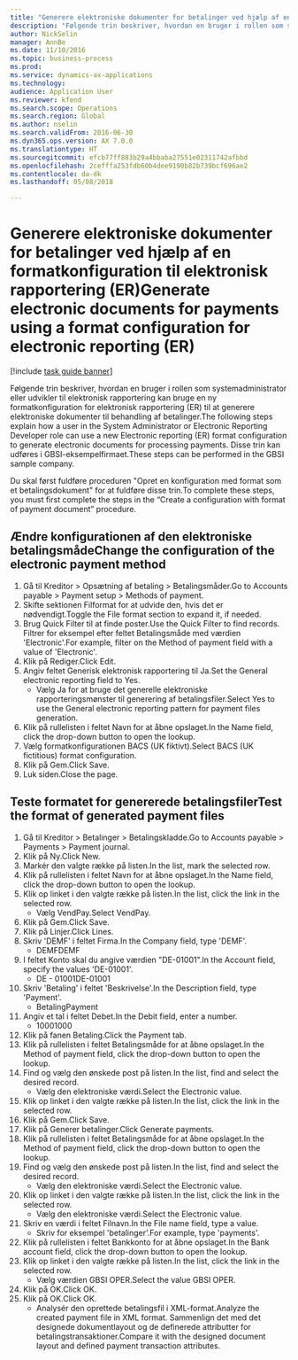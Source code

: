 ```yaml
--- 
title: "Generere elektroniske dokumenter for betalinger ved hjælp af en formatkonfiguration til elektronisk rapportering (ER)"
description: "Følgende trin beskriver, hvordan en bruger i rollen som systemadministrator eller udvikler til elektronisk rapportering kan bruge en ny formatkonfiguration for elektronisk rapportering (ER) til at generere elektroniske dokumenter til behandling af betalinger."
author: NickSelin
manager: AnnBe
ms.date: 11/10/2016
ms.topic: business-process
ms.prod: 
ms.service: dynamics-ax-applications
ms.technology: 
audience: Application User
ms.reviewer: kfend
ms.search.scope: Operations
ms.search.region: Global
ms.author: nselin
ms.search.validFrom: 2016-06-30
ms.dyn365.ops.version: AX 7.0.0
ms.translationtype: HT
ms.sourcegitcommit: efcb77ff883b29a4bbaba27551e02311742afbbd
ms.openlocfilehash: 2cefffa253fdb60b4dee9190b82b739bcf696ae2
ms.contentlocale: da-dk
ms.lasthandoff: 05/08/2018

---
```

# <a name="generate-electronic-documents-for-payments-using-a-format-configuration-for-electronic-reporting-er"></a><span data-ttu-id="f2d01-103">Generere elektroniske dokumenter for betalinger ved hjælp af en formatkonfiguration til elektronisk rapportering (ER)</span><span class="sxs-lookup"><span data-stu-id="f2d01-103">Generate electronic documents for payments using a format configuration for electronic reporting (ER)</span></span>

[!include [task guide banner](../../includes/task-guide-banner.md)]

<span data-ttu-id="f2d01-104">Følgende trin beskriver, hvordan en bruger i rollen som systemadministrator eller udvikler til elektronisk rapportering kan bruge en ny formatkonfiguration for elektronisk rapportering (ER) til at generere elektroniske dokumenter til behandling af betalinger.</span><span class="sxs-lookup"><span data-stu-id="f2d01-104">The following steps explain how a user in the System Administrator or Electronic Reporting Developer role can use a new Electronic reporting (ER) format configuration to generate electronic documents for processing payments.</span></span> <span data-ttu-id="f2d01-105">Disse trin kan udføres i GBSI-eksempelfirmaet.</span><span class="sxs-lookup"><span data-stu-id="f2d01-105">These steps can be performed in the GBSI sample company.</span></span>

<span data-ttu-id="f2d01-106">Du skal først fuldføre proceduren "Opret en konfiguration med format som et betalingsdokument" for at fuldføre disse trin.</span><span class="sxs-lookup"><span data-stu-id="f2d01-106">To complete these steps, you must first complete the steps in the “Create a configuration with format of payment document” procedure.</span></span>


## <a name="change-the-configuration-of-the-electronic-payment-method"></a><span data-ttu-id="f2d01-107">Ændre konfigurationen af den elektroniske betalingsmåde</span><span class="sxs-lookup"><span data-stu-id="f2d01-107">Change the configuration of the electronic payment method</span></span>
1. <span data-ttu-id="f2d01-108">Gå til Kreditor > Opsætning af betaling > Betalingsmåder.</span><span class="sxs-lookup"><span data-stu-id="f2d01-108">Go to Accounts payable > Payment setup > Methods of payment.</span></span>
2. <span data-ttu-id="f2d01-109">Skifte sektionen Filformat for at udvide den, hvis det er nødvendigt.</span><span class="sxs-lookup"><span data-stu-id="f2d01-109">Toggle the File format section to expand it, if needed.</span></span>
3. <span data-ttu-id="f2d01-110">Brug Quick Filter til at finde poster.</span><span class="sxs-lookup"><span data-stu-id="f2d01-110">Use the Quick Filter to find records.</span></span> <span data-ttu-id="f2d01-111">Filtrer for eksempel efter feltet Betalingsmåde med værdien 'Electronic'.</span><span class="sxs-lookup"><span data-stu-id="f2d01-111">For example, filter on the Method of payment field with a value of 'Electronic'.</span></span>
4. <span data-ttu-id="f2d01-112">Klik på Rediger.</span><span class="sxs-lookup"><span data-stu-id="f2d01-112">Click Edit.</span></span>
5. <span data-ttu-id="f2d01-113">Angiv feltet Generisk elektronisk rapportering til Ja.</span><span class="sxs-lookup"><span data-stu-id="f2d01-113">Set the General electronic reporting field to Yes.</span></span>
    * <span data-ttu-id="f2d01-114">Vælg Ja for at bruge det generelle elektroniske rapporteringsmønster til generering af betalingsfiler.</span><span class="sxs-lookup"><span data-stu-id="f2d01-114">Select Yes to use the General electronic reporting pattern for payment files generation.</span></span>  
6. <span data-ttu-id="f2d01-115">Klik på rullelisten i feltet Navn for at åbne opslaget.</span><span class="sxs-lookup"><span data-stu-id="f2d01-115">In the Name field, click the drop-down button to open the lookup.</span></span>
7. <span data-ttu-id="f2d01-116">Vælg formatkonfigurationen BACS (UK fiktivt).</span><span class="sxs-lookup"><span data-stu-id="f2d01-116">Select BACS (UK fictitious) format configuration.</span></span>
8. <span data-ttu-id="f2d01-117">Klik på Gem.</span><span class="sxs-lookup"><span data-stu-id="f2d01-117">Click Save.</span></span>
9. <span data-ttu-id="f2d01-118">Luk siden.</span><span class="sxs-lookup"><span data-stu-id="f2d01-118">Close the page.</span></span>

## <a name="test-the-format-of-generated-payment-files"></a><span data-ttu-id="f2d01-119">Teste formatet for genererede betalingsfiler</span><span class="sxs-lookup"><span data-stu-id="f2d01-119">Test the format of generated payment files</span></span>
1. <span data-ttu-id="f2d01-120">Gå til Kreditor > Betalinger > Betalingskladde.</span><span class="sxs-lookup"><span data-stu-id="f2d01-120">Go to Accounts payable > Payments > Payment journal.</span></span>
2. <span data-ttu-id="f2d01-121">Klik på Ny.</span><span class="sxs-lookup"><span data-stu-id="f2d01-121">Click New.</span></span>
3. <span data-ttu-id="f2d01-122">Markér den valgte række på listen.</span><span class="sxs-lookup"><span data-stu-id="f2d01-122">In the list, mark the selected row.</span></span>
4. <span data-ttu-id="f2d01-123">Klik på rullelisten i feltet Navn for at åbne opslaget.</span><span class="sxs-lookup"><span data-stu-id="f2d01-123">In the Name field, click the drop-down button to open the lookup.</span></span>
5. <span data-ttu-id="f2d01-124">Klik op linket i den valgte række på listen.</span><span class="sxs-lookup"><span data-stu-id="f2d01-124">In the list, click the link in the selected row.</span></span>
    * <span data-ttu-id="f2d01-125">Vælg VendPay.</span><span class="sxs-lookup"><span data-stu-id="f2d01-125">Select VendPay.</span></span>  
6. <span data-ttu-id="f2d01-126">Klik på Gem.</span><span class="sxs-lookup"><span data-stu-id="f2d01-126">Click Save.</span></span>
7. <span data-ttu-id="f2d01-127">Klik på Linjer.</span><span class="sxs-lookup"><span data-stu-id="f2d01-127">Click Lines.</span></span>
8. <span data-ttu-id="f2d01-128">Skriv 'DEMF' i feltet Firma.</span><span class="sxs-lookup"><span data-stu-id="f2d01-128">In the Company field, type 'DEMF'.</span></span>
    * <span data-ttu-id="f2d01-129">DEMF</span><span class="sxs-lookup"><span data-stu-id="f2d01-129">DEMF</span></span>  
9. <span data-ttu-id="f2d01-130">I feltet Konto skal du angive værdien "DE-01001".</span><span class="sxs-lookup"><span data-stu-id="f2d01-130">In the Account field, specify the values 'DE-01001'.</span></span>
    * <span data-ttu-id="f2d01-131">DE - 01001</span><span class="sxs-lookup"><span data-stu-id="f2d01-131">DE-01001</span></span>  
10. <span data-ttu-id="f2d01-132">Skriv 'Betaling' i feltet 'Beskrivelse'.</span><span class="sxs-lookup"><span data-stu-id="f2d01-132">In the Description field, type 'Payment'.</span></span>
    * <span data-ttu-id="f2d01-133">Betaling</span><span class="sxs-lookup"><span data-stu-id="f2d01-133">Payment</span></span>  
11. <span data-ttu-id="f2d01-134">Angiv et tal i feltet Debet.</span><span class="sxs-lookup"><span data-stu-id="f2d01-134">In the Debit field, enter a number.</span></span>
    * <span data-ttu-id="f2d01-135">1000</span><span class="sxs-lookup"><span data-stu-id="f2d01-135">1000</span></span>  
12. <span data-ttu-id="f2d01-136">Klik på fanen Betaling.</span><span class="sxs-lookup"><span data-stu-id="f2d01-136">Click the Payment tab.</span></span>
13. <span data-ttu-id="f2d01-137">Klik på rullelisten i feltet Betalingsmåde for at åbne opslaget.</span><span class="sxs-lookup"><span data-stu-id="f2d01-137">In the Method of payment field, click the drop-down button to open the lookup.</span></span>
14. <span data-ttu-id="f2d01-138">Find og vælg den ønskede post på listen.</span><span class="sxs-lookup"><span data-stu-id="f2d01-138">In the list, find and select the desired record.</span></span>
    * <span data-ttu-id="f2d01-139">Vælg den elektroniske værdi.</span><span class="sxs-lookup"><span data-stu-id="f2d01-139">Select the Electronic value.</span></span>  
15. <span data-ttu-id="f2d01-140">Klik op linket i den valgte række på listen.</span><span class="sxs-lookup"><span data-stu-id="f2d01-140">In the list, click the link in the selected row.</span></span>
16. <span data-ttu-id="f2d01-141">Klik på Gem.</span><span class="sxs-lookup"><span data-stu-id="f2d01-141">Click Save.</span></span>
17. <span data-ttu-id="f2d01-142">Klik på Generer betalinger.</span><span class="sxs-lookup"><span data-stu-id="f2d01-142">Click Generate payments.</span></span>
18. <span data-ttu-id="f2d01-143">Klik på rullelisten i feltet Betalingsmåde for at åbne opslaget.</span><span class="sxs-lookup"><span data-stu-id="f2d01-143">In the Method of payment field, click the drop-down button to open the lookup.</span></span>
19. <span data-ttu-id="f2d01-144">Find og vælg den ønskede post på listen.</span><span class="sxs-lookup"><span data-stu-id="f2d01-144">In the list, find and select the desired record.</span></span>
    * <span data-ttu-id="f2d01-145">Vælg den elektroniske værdi.</span><span class="sxs-lookup"><span data-stu-id="f2d01-145">Select the Electronic value.</span></span>  
20. <span data-ttu-id="f2d01-146">Klik op linket i den valgte række på listen.</span><span class="sxs-lookup"><span data-stu-id="f2d01-146">In the list, click the link in the selected row.</span></span>
    * <span data-ttu-id="f2d01-147">Vælg den elektroniske værdi.</span><span class="sxs-lookup"><span data-stu-id="f2d01-147">Select the Electronic value.</span></span>  
21. <span data-ttu-id="f2d01-148">Skriv en værdi i feltet Filnavn.</span><span class="sxs-lookup"><span data-stu-id="f2d01-148">In the File name field, type a value.</span></span>
    * <span data-ttu-id="f2d01-149">Skriv for eksempel 'betalinger'.</span><span class="sxs-lookup"><span data-stu-id="f2d01-149">For example, type 'payments'.</span></span>  
22. <span data-ttu-id="f2d01-150">Klik på rullelisten i feltet Bankkonto for at åbne opslaget.</span><span class="sxs-lookup"><span data-stu-id="f2d01-150">In the Bank account field, click the drop-down button to open the lookup.</span></span>
23. <span data-ttu-id="f2d01-151">Klik op linket i den valgte række på listen.</span><span class="sxs-lookup"><span data-stu-id="f2d01-151">In the list, click the link in the selected row.</span></span>
    * <span data-ttu-id="f2d01-152">Vælg værdien GBSI OPER.</span><span class="sxs-lookup"><span data-stu-id="f2d01-152">Select the value GBSI OPER.</span></span>  
24. <span data-ttu-id="f2d01-153">Klik på OK.</span><span class="sxs-lookup"><span data-stu-id="f2d01-153">Click OK.</span></span>
25. <span data-ttu-id="f2d01-154">Klik på OK.</span><span class="sxs-lookup"><span data-stu-id="f2d01-154">Click OK.</span></span>
    * <span data-ttu-id="f2d01-155">Analysér den oprettede betalingsfil i XML-format.</span><span class="sxs-lookup"><span data-stu-id="f2d01-155">Analyze the created payment file in XML format.</span></span> <span data-ttu-id="f2d01-156">Sammenlign det med det designede dokumentlayout og de definerede attributter for betalingstransaktioner.</span><span class="sxs-lookup"><span data-stu-id="f2d01-156">Compare it with the designed document layout and defined payment transaction attributes.</span></span>  


